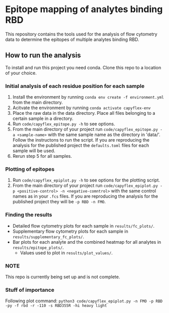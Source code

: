 # Epitope mapping of analytes binding RBD

This repository contains the tools used for the analysis of flow cytometry data to determine the epitopes of multiple analytes binding RBD.

## How to run the analysis
To install and run this project you need conda. Clone this repo to a location of your choice.
### Initial analysis of each residue position for each sample
1. Install the environment by running `conda env create -f environment.yml` from the main directory.
2. Acitvate the environment by running `conda activate capyflex-env`
3. Place the raw data in the data directory. Place all files belonging to a certain sample in a directory.
4. Run `code/capyflex_epitope.py -h` to see options.
5. From the main directory of your project run `code/capyflex_epitope.py -a <sample-name>` with the same sample name as the directory in 'data/'. Follow the instructons to run the script. If you are reproducing the analysis for the published project the `defaults.toml` files for each sample will be used.
6. Rerun step 5 for all samples.

### Plotting of epitopes
1. Run `code/capyflex_epiplot.py -h` to see options for the plotting script.
2. From the main directory of your project run `code/capyflex_epiplot.py -p <positive-control> -n <negative-comntrol>` with the same control names as in your `.fcs` files. If you are reproducing the analysis for the published project they will be `-p RBD -n FMO`.

### Finding the results
- Detailed flow cytometry plots for each sample in `results/fc_plots/`.
- Supplementary flow cytometry plots for each sample in `results/supplementary_fc_plots/`.
- Bar plots for each analyte and the combined heatmap for all analytes in `results/epitope_plots/`.
    - Values used to plot in `results/plot_values/`.

### NOTE
This repo is currently being set up and is not complete.

### Stuff of importance
Following plot command:
`python3 code/capyflex_epiplot.py -n FMO -p RBD -py -f rbd -r -110 -s RBD355R -hi heavy light`